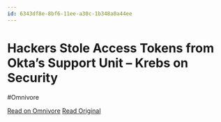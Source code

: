 ```yaml
---
id: 6343df8e-8bf6-11ee-a30c-1b348a0a44ee
---
```


# Hackers Stole Access Tokens from Okta’s Support Unit – Krebs on Security
#Omnivore

[Read on Omnivore](https://omnivore.app/me/hackers-stole-access-tokens-from-okta-s-support-unit-krebs-on-se-18c091f1f77)
[Read Original](https://krebsonsecurity.com/2023/10/hackers-stole-access-tokens-from-oktas-support-unit/)


